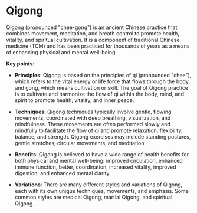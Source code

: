 # Qigong

Qigong (pronounced "chee-gong") is an ancient Chinese practice that combines movement, meditation, and breath control to promote health, vitality, and spiritual cultivation. It is a component of traditional Chinese medicine (TCM) and has been practiced for thousands of years as a means of enhancing physical and mental well-being.

**Key points**:

* **Principles**: Qigong is based on the principles of qi (pronounced "chee"), which refers to the vital energy or life force that flows through the body, and gong, which means cultivation or skill. The goal of Qigong practice is to cultivate and harmonize the flow of qi within the body, mind, and spirit to promote health, vitality, and inner peace.

* **Techniques**: Qigong techniques typically involve gentle, flowing movements, coordinated with deep breathing, visualization, and mindfulness. These movements are often performed slowly and mindfully to facilitate the flow of qi and promote relaxation, flexibility, balance, and strength. Qigong exercises may include standing postures, gentle stretches, circular movements, and meditation.

* **Benefits**: Qigong is believed to have a wide range of health benefits for both physical and mental well-being: improved circulation, enhanced immune function, better, coordination, increased vitality, improved digestion, and enhanced mental clarity.

* **Variations**: There are many different styles and variations of Qigong, each with its own unique techniques, movements, and emphasis. Some common styles are medical Qigong, martial Qigong, and spiritual Qigong.
